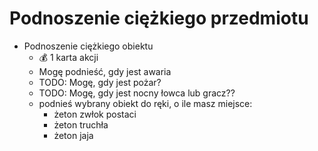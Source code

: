 # Podnoszenie ciężkiego przedmiotu

- Podnoszenie ciężkiego obiektu
    - :moneybag: 1 karta akcji
    - Mogę podnieść, gdy jest awaria
    - TODO: Mogę, gdy jest pożar?
    - TODO: Mogę, gdy jest nocny łowca lub gracz??
    - podnieś wybrany obiekt do ręki, o ile masz miejsce: 
        - żeton zwłok postaci
        - żeton truchła 
        - żeton jaja
